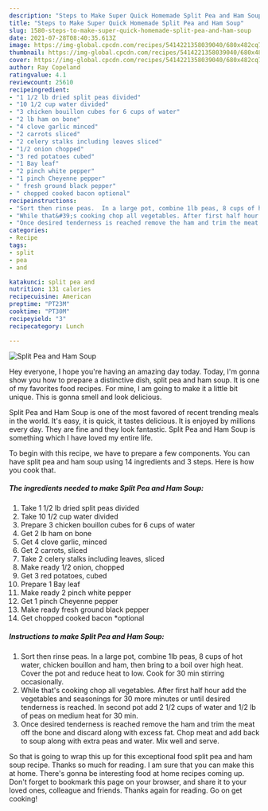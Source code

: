 ```yaml
---
description: "Steps to Make Super Quick Homemade Split Pea and Ham Soup"
title: "Steps to Make Super Quick Homemade Split Pea and Ham Soup"
slug: 1580-steps-to-make-super-quick-homemade-split-pea-and-ham-soup
date: 2021-07-28T08:40:35.613Z
image: https://img-global.cpcdn.com/recipes/5414221358039040/680x482cq70/split-pea-and-ham-soup-recipe-main-photo.jpg
thumbnail: https://img-global.cpcdn.com/recipes/5414221358039040/680x482cq70/split-pea-and-ham-soup-recipe-main-photo.jpg
cover: https://img-global.cpcdn.com/recipes/5414221358039040/680x482cq70/split-pea-and-ham-soup-recipe-main-photo.jpg
author: Ray Copeland
ratingvalue: 4.1
reviewcount: 25610
recipeingredient:
- "1 1/2 lb dried split peas divided"
- "10 1/2 cup water divided"
- "3 chicken bouillon cubes for 6 cups of water"
- "2 lb ham on bone"
- "4 clove garlic minced"
- "2 carrots sliced"
- "2 celery stalks including leaves sliced"
- "1/2 onion chopped"
- "3 red potatoes cubed"
- "1 Bay leaf"
- "2 pinch white pepper"
- "1 pinch Cheyenne pepper"
- " fresh ground black pepper"
- " chopped cooked bacon optional"
recipeinstructions:
- "Sort then rinse peas.  In a large pot, combine 1lb peas, 8 cups of hot water, chicken bouillon and ham, then bring to a boil over high heat. Cover the pot and reduce heat to low. Cook for 30 min stirring occasionally."
- "While that&#39;s cooking chop all vegetables. After first half hour add the vegetables and seasonings for 30 more minutes or until desired tenderness is reached. In second pot add 2 1/2 cups of water and 1/2 lb of peas on medium heat for 30 min."
- "Once desired tenderness is reached remove the ham and trim the meat off the bone and discard along with excess fat. Chop meat and add back to soup along with extra peas and water. Mix well and serve."
categories:
- Recipe
tags:
- split
- pea
- and

katakunci: split pea and 
nutrition: 131 calories
recipecuisine: American
preptime: "PT23M"
cooktime: "PT30M"
recipeyield: "3"
recipecategory: Lunch

---
```



![Split Pea and Ham Soup](https://img-global.cpcdn.com/recipes/5414221358039040/680x482cq70/split-pea-and-ham-soup-recipe-main-photo.jpg)

Hey everyone, I hope you're having an amazing day today. Today, I'm gonna show you how to prepare a distinctive dish, split pea and ham soup. It is one of my favorites food recipes. For mine, I am going to make it a little bit unique. This is gonna smell and look delicious.



Split Pea and Ham Soup is one of the most favored of recent trending meals in the world. It's easy, it is quick, it tastes delicious. It is enjoyed by millions every day. They are fine and they look fantastic. Split Pea and Ham Soup is something which I have loved my entire life.


To begin with this recipe, we have to prepare a few components. You can have split pea and ham soup using 14 ingredients and 3 steps. Here is how you cook that.

<!--inarticleads1-->

##### The ingredients needed to make Split Pea and Ham Soup:

1. Take 1 1/2 lb dried split peas divided
1. Take 10 1/2 cup water divided
1. Prepare 3 chicken bouillon cubes for 6 cups of water
1. Get 2 lb ham on bone
1. Get 4 clove garlic, minced
1. Get 2 carrots, sliced
1. Take 2 celery stalks including leaves, sliced
1. Make ready 1/2 onion, chopped
1. Get 3 red potatoes, cubed
1. Prepare 1 Bay leaf
1. Make ready 2 pinch white pepper
1. Get 1 pinch Cheyenne pepper
1. Make ready  fresh ground black pepper
1. Get  chopped cooked bacon *optional




<!--inarticleads2-->

##### Instructions to make Split Pea and Ham Soup:

1. Sort then rinse peas.  In a large pot, combine 1lb peas, 8 cups of hot water, chicken bouillon and ham, then bring to a boil over high heat. Cover the pot and reduce heat to low. Cook for 30 min stirring occasionally.
1. While that&#39;s cooking chop all vegetables. After first half hour add the vegetables and seasonings for 30 more minutes or until desired tenderness is reached. In second pot add 2 1/2 cups of water and 1/2 lb of peas on medium heat for 30 min.
1. Once desired tenderness is reached remove the ham and trim the meat off the bone and discard along with excess fat. Chop meat and add back to soup along with extra peas and water. Mix well and serve.




So that is going to wrap this up for this exceptional food split pea and ham soup recipe. Thanks so much for reading. I am sure that you can make this at home. There's gonna be interesting food at home recipes coming up. Don't forget to bookmark this page on your browser, and share it to your loved ones, colleague and friends. Thanks again for reading. Go on get cooking!
